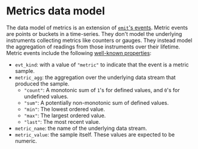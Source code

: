 # Metrics data model

The data model of metrics is an extension of [`emit`'s events](../../reference/events.md). Metric events are points or buckets in a time-series. They don't model the underlying instruments collecting metrics like counters or gauges. They instead model the aggregation of readings from those instruments over their lifetime. Metric events include the following [well-known properties](https://docs.rs/emit/1.4.1/emit/well_known/index.html):

- `evt_kind`: with a value of `"metric"` to indicate that the event is a metric sample.
- `metric_agg`: the aggregation over the underlying data stream that produced the sample.
    - `"count"`: A monotonic sum of `1`'s for defined values, and `0`'s for undefined values.
    - `"sum"`: A potentially non-monotonic sum of defined values.
    - `"min"`: The lowest ordered value.
    - `"max"`: The largest ordered value.
    - `"last"`: The most recent value.
- `metric_name`: the name of the underlying data stream.
- `metric_value`: the sample itself. These values are expected to be numeric.
